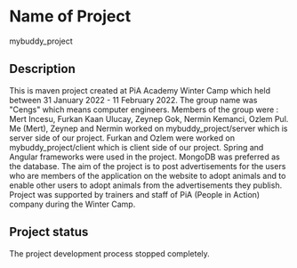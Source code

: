 # Name of Project
mybuddy_project

## Description
This is maven project created at PiA Academy Winter Camp which held between 31 January 2022 - 11 February 2022. The group name was "Cengs" which means computer engineers. Members of the group were : Mert Incesu, Furkan Kaan Ulucay, Zeynep Gok, Nermin Kemanci, Ozlem Pul. Me (Mert), Zeynep and Nermin worked on mybuddy_project/server which is server side of our project. Furkan and Ozlem were worked on mybuddy_project/client which is client side of our project. Spring and Angular frameworks were used in the project. MongoDB was preferred as the database. The aim of the project is to post advertisements for the users who are members of the application on the website to adopt animals and to enable other users to adopt animals from the advertisements they publish. Project was supported by trainers and staff of PiA (People in Action) company during the Winter Camp.

## Project status
The project development process stopped completely.

